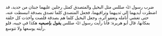 ضرب رسول ﷲ صللس مثل البخيل والمتصدق كمثل رجلين عليهما جبتان من حديد، قد اضطرت أيديهما إلى ثدييهما وتراقيهما، فجعل المتصدق كلما تصدق بصدقة انبسطت عنه، حتى تغشي أنامله وتعفو أثره، وجعل البخيل كلما هم بصدقة قلصت وأخذت كل حلقة بمكانها، قال أبو هريرة: فأنا رأيت رسول ﷲ صللس **يقول** **بإصبعيه** هكذا في جيبه، فلو رأيته يوسعها ولا تتوسع.